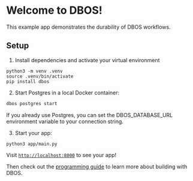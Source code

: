 # Welcome to DBOS!

This example app demonstrates the durability of DBOS workflows.

## Setup

1. Install dependencies and activate your virtual environment

```shell
python3 -m venv .venv
source .venv/bin/activate
pip install dbos
```

2. Start Postgres in a local Docker container:

```bash
dbos postgres start
```

 If you already use Postgres, you can set the DBOS_DATABASE_URL environment variable to your connection string.

3. Start your app:

```shell
python3 app/main.py
```

Visit [`http://localhost:8000`](http://localhost:8000) to see your app!

Then check out the [programming guide](https://docs.dbos.dev/python/programming-guide) to learn more about building with DBOS.
